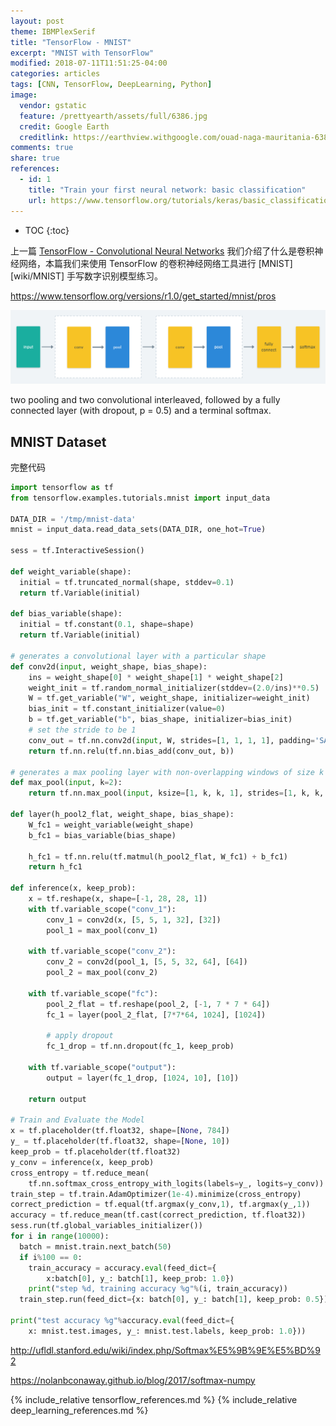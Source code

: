 ```yaml
---
layout: post
theme: IBMPlexSerif
title: "TensorFlow - MNIST"
excerpt: "MNIST with TensorFlow"
modified: 2018-07-11T11:51:25-04:00
categories: articles
tags: [CNN, TensorFlow, DeepLearning, Python]
image:
  vendor: gstatic
  feature: /prettyearth/assets/full/6386.jpg
  credit: Google Earth
  creditlink: https://earthview.withgoogle.com/ouad-naga-mauritania-6386
comments: true
share: true
references:
  - id: 1
    title: "Train your first neural network: basic classification"
    url: https://www.tensorflow.org/tutorials/keras/basic_classification
---
```


* TOC
{:toc}

上一篇 [TensorFlow - Convolutional Neural Networks](/articles/tf-convolutional-neural-networks/) 我们介绍了什么是卷积神经网络，本篇我们来使用 TensorFlow 的卷积神经网络工具进行 [MNIST][wiki/MNIST] 手写数字识别模型练习。

https://www.tensorflow.org/versions/r1.0/get_started/mnist/pros

![TensorFlow: convolutional network architectures](/images/tensorflow/tf-convolutional-network-architectures-repeated-2.png)

two pooling and two convolutional interleaved, followed by a fully connected layer (with dropout, p = 0.5) and a terminal softmax.

## MNIST Dataset

完整代码
```python
import tensorflow as tf
from tensorflow.examples.tutorials.mnist import input_data

DATA_DIR = '/tmp/mnist-data'
mnist = input_data.read_data_sets(DATA_DIR, one_hot=True)

sess = tf.InteractiveSession()

def weight_variable(shape):
  initial = tf.truncated_normal(shape, stddev=0.1)
  return tf.Variable(initial)

def bias_variable(shape):
  initial = tf.constant(0.1, shape=shape)
  return tf.Variable(initial)

# generates a convolutional layer with a particular shape
def conv2d(input, weight_shape, bias_shape):
    ins = weight_shape[0] * weight_shape[1] * weight_shape[2]
    weight_init = tf.random_normal_initializer(stddev=(2.0/ins)**0.5)
    W = tf.get_variable("W", weight_shape, initializer=weight_init)
    bias_init = tf.constant_initializer(value=0)
    b = tf.get_variable("b", bias_shape, initializer=bias_init)
    # set the stride to be 1
    conv_out = tf.nn.conv2d(input, W, strides=[1, 1, 1, 1], padding='SAME')
    return tf.nn.relu(tf.nn.bias_add(conv_out, b))

# generates a max pooling layer with non-overlapping windows of size k
def max_pool(input, k=2):
    return tf.nn.max_pool(input, ksize=[1, k, k, 1], strides=[1, k, k, 1], padding='SAME')

def layer(h_pool2_flat, weight_shape, bias_shape):
    W_fc1 = weight_variable(weight_shape)
    b_fc1 = bias_variable(bias_shape)

    h_fc1 = tf.nn.relu(tf.matmul(h_pool2_flat, W_fc1) + b_fc1)
    return h_fc1

def inference(x, keep_prob):
    x = tf.reshape(x, shape=[-1, 28, 28, 1])
    with tf.variable_scope("conv_1"):
        conv_1 = conv2d(x, [5, 5, 1, 32], [32])
        pool_1 = max_pool(conv_1)

    with tf.variable_scope("conv_2"):
        conv_2 = conv2d(pool_1, [5, 5, 32, 64], [64])
        pool_2 = max_pool(conv_2)

    with tf.variable_scope("fc"):
        pool_2_flat = tf.reshape(pool_2, [-1, 7 * 7 * 64])
        fc_1 = layer(pool_2_flat, [7*7*64, 1024], [1024])

        # apply dropout
        fc_1_drop = tf.nn.dropout(fc_1, keep_prob)

    with tf.variable_scope("output"):
        output = layer(fc_1_drop, [1024, 10], [10])
    
    return output

# Train and Evaluate the Model
x = tf.placeholder(tf.float32, shape=[None, 784])
y_ = tf.placeholder(tf.float32, shape=[None, 10])
keep_prob = tf.placeholder(tf.float32)
y_conv = inference(x, keep_prob)
cross_entropy = tf.reduce_mean(
    tf.nn.softmax_cross_entropy_with_logits(labels=y_, logits=y_conv))
train_step = tf.train.AdamOptimizer(1e-4).minimize(cross_entropy)
correct_prediction = tf.equal(tf.argmax(y_conv,1), tf.argmax(y_,1))
accuracy = tf.reduce_mean(tf.cast(correct_prediction, tf.float32))
sess.run(tf.global_variables_initializer())
for i in range(10000):
  batch = mnist.train.next_batch(50)
  if i%100 == 0:
    train_accuracy = accuracy.eval(feed_dict={
        x:batch[0], y_: batch[1], keep_prob: 1.0})
    print("step %d, training accuracy %g"%(i, train_accuracy))
  train_step.run(feed_dict={x: batch[0], y_: batch[1], keep_prob: 0.5})

print("test accuracy %g"%accuracy.eval(feed_dict={
    x: mnist.test.images, y_: mnist.test.labels, keep_prob: 1.0}))
```

http://ufldl.stanford.edu/wiki/index.php/Softmax%E5%9B%9E%E5%BD%92

https://nolanbconaway.github.io/blog/2017/softmax-numpy

{% include_relative tensorflow_references.md %}
{% include_relative deep_learning_references.md %}